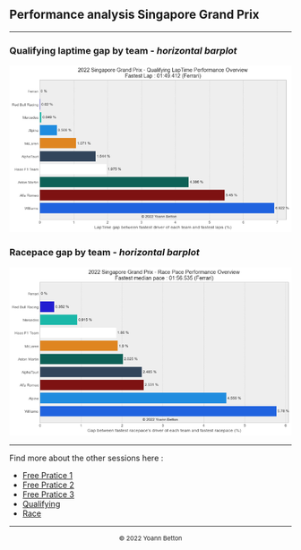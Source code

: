 ## Performance analysis Singapore Grand Prix

---

### Qualifying laptime gap by team - *horizontal barplot*

<img src="/output/2022-10-02_Singapore_Grand_Prix/qualifying_performance_white.png?raw=true"/>

### Racepace gap by team - *horizontal barplot*

<img src="/output/2022-10-02_Singapore_Grand_Prix/race_performance_white.png?raw=true"/>


--- 

Find more about the other sessions here :
  - [Free Pratice 1](/page/FP12022-10-02_Singapore_Grand_Prix)  
  - [Free Pratice 2](/page/FP22022-10-02_Singapore_Grand_Prix) 
  - [Free Pratice 3](/page/FP32022-10-02_Singapore_Grand_Prix)
  - [Qualifying](/page/Qualifying2022-10-02_Singapore_Grand_Prix) 
  - [Race](/page/Race2022-10-02_Singapore_Grand_Prix)

---

<div style="text-align: center">
  <p style="font-size:11px">&copy; 2022 Yoann Betton</p>
</div>

<!-- ---

<p style="font-size:11px">Page generated from <a href="https://github.com/yoannbtn/yoannbtn.github.io">github.com/yoannbtn</a>.</p> -->